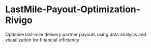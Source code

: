 # LastMile-Payout-Optimization-Rivigo
Optimize last-mile delivery partner payouts using data analysis and visualization for financial efficiency
